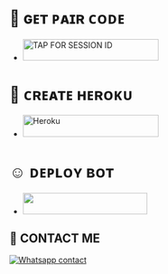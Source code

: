# 🙂 ɢᴇᴛ ᴘᴀɪʀ ᴄᴏᴅᴇ
</a></p>
- <a href="https://queenpair.onrender.com"><img title="TAP FOR SESSION ID" src="https://img.shields.io/badge/TAP FOR SESSION ID-h?color=pink&style=for-the-badge&logo=porsche&logoColor=pink" width="240" height="38.45"/></a></p>

# 🙁 ᴄʀᴇᴀᴛᴇ ʜᴇʀᴏᴋᴜ

</a></p>
- <a href='https://signup.heroku.com/' target="_silver"><img alt='Heroku' src='https://img.shields.io/badge/-𝐂𝐑𝐄𝐀𝐓𝐄 𝐀𝐂𝐂𝐎𝐔𝐍𝐓 𝐍𝐎𝐖-rgb(224, 255, 255)?style=for-the-badge&logo=ferrari&logoColor=pink' width="240" height="38.45"/></a>

# ☺️ ᴅᴇᴘʟᴏʏ ʙᴏᴛ
- <a align="center"><a href="https://dashboard.heroku.com/new?template=https://github.com/darkdev-tech/QUEEN-MENTOR"> <img src="https://img.shields.io/badge/DEPLOY%20NOW-yellow?style=for-the-badge&logo=porsche" width="220" height="38.45"/></a></p>

## 🥹 CONTACT ME
[![Whatsapp contact](https://img.shields.io/badge/Contact-DARK%20Dev-25D366?style=for-the-badge&logo=whatsapp)](https://wa.me/+254107065646)
